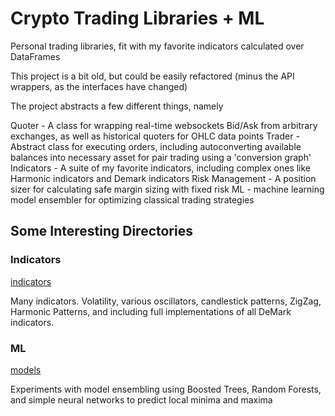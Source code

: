 # Crypto Trading Libraries + ML
Personal trading libraries, fit with my favorite indicators calculated over DataFrames

This project is a bit old, but could be easily refactored (minus the API wrappers, as the interfaces have changed)

The project abstracts a few different things, namely

Quoter - A class for wrapping real-time websockets Bid/Ask from arbitrary exchanges, as well as historical quoters for OHLC data points
Trader - Abstract class for executing orders, including autoconverting available balances into necessary asset for pair trading using a 'conversion graph'
Indicators - A suite of my favorite indicators, including complex ones like Harmonic indicators and Demark indicators
Risk Management - A position sizer for calculating safe margin sizing with fixed risk
ML - machine learning model ensembler for optimizing classical trading strategies

## Some Interesting Directories

### Indicators

[indicators](https://github.com/pinnace/symphony-crypto-trading-libraries/tree/main/symphony/indicator_v2)

Many indicators. Volatility, various oscillators, candlestick patterns, ZigZag, Harmonic Patterns, and including full implementations of all DeMark indicators.


### ML

[models](https://github.com/pinnace/symphony-crypto-trading-libraries/tree/main/symphony/ml)

Experiments with model ensembling using Boosted Trees, Random Forests, and simple neural networks to predict local minima and maxima
